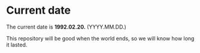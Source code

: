 # Current date

The current date is **1992.02.20.** (YYYY.MM.DD.)

This repository will be good when the world ends, so we will know how long it lasted.